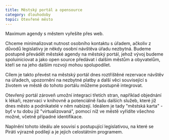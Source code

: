 ```yaml
---
title: Městský portál a opensource
category: dlouhodoby
topic: Otevřené město
---
```

Maximum agendy s městem vyřešíte přes web.

Chceme minimalizovat nutnost osobního kontaktu s úřadem, ačkoliv z důvodů legislativy je někdy osobní návštěva úřadu nezbytná. Budeme postupně převádět městské agendy na městský portál, jehož vývoj budeme spoluiniciovat a jako open source předávat i dalším městům a obyvatelům, kteří se na jeho dalším rozvoji mohou spolupodílet.

Cílem je takto převést na městský portál dnes roztříštěné rezervace návštěv na úřadech, upozornění na nezbytné platby a další věci související s životem ve městě do tohoto portálu můžeme postupně integrovat. 

Otevřený portál zároveň umožní integraci třetích stran, například objednání k lékaři, rezervaci v knihovně a potenciálně řadu dalších služeb, které již dnes město a podnikatelé v něm nabízejí. Ideálem je tady "městská karta" - byť v tu dobu již "virtualizovaná", pomocí níž ve městě vyřídíte všechno možné, včetně případné identifikace.

Naplnění tohoto ideálu ale souvisí s postupující legislativou, na které se Piráti výrazně podílejí a je jejich celostátním programem.
